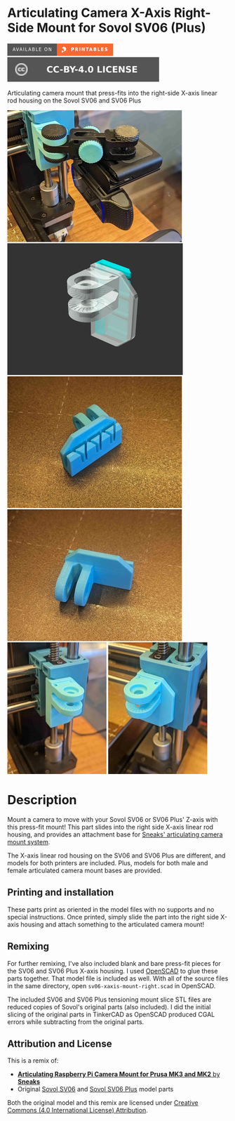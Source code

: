 # Articulating Camera X-Axis Right-Side Mount for Sovol SV06 (Plus)

[![Available on Printables][printables-badge]][printables-model]
[![CC-BY-4.0 license][license-badge]][license]

Articulating camera mount that press-fits into the right-side X-axis linear rod
housing on the Sovol SV06 and SV06 Plus

![Photo of printed model in use](images/readme/photo-assembled.jpg)
![Model render](images/readme/demo.png)
![Photo of printed model](images/readme/photo1.jpg)
![Photo of printed model](images/readme/photo2.jpg)
![Photo of printed model](images/readme/photo3.jpg)
![Photo of printed model](images/readme/photo4.jpg)

# Description

Mount a camera to move with your Sovol SV06 or SV06 Plus' Z-axis with this
press-fit mount! This part slides into the right side X-axis linear rod housing,
and provides an attachment base for
[Sneaks' articulating camera mount system][original-model-url].

The X-axis linear rod housing on the SV06 and SV06 Plus are different, and
models for both printers are included. Plus, models for both male and female
articulated camera mount bases are provided.

## Printing and installation

These parts print as oriented in the model files with no supports and no special
instructions. Once printed, simply slide the part into the right side X-axis
housing and attach something to the articulated camera mount!

## Remixing

For further remixing, I've also included blank and bare press-fit pieces for the
SV06 and SV06 Plus X-axis housing. I used [OpenSCAD][openscad] to glue these
parts together. That model file is included as well. With all of the source
files in the same directory, open `sv06-xaxis-mount-right.scad` in OpenSCAD.

The included SV06 and SV06 Plus tensioning mount slice STL files are reduced
copies of Sovol's original parts (also included). I did the initial slicing of
the original parts in TinkerCAD as OpenSCAD produced CGAL errors while
subtracting from the original parts.

## Attribution and License

This is a remix of:

* [**Articulating Raspberry Pi Camera Mount for Prusa MK3 and MK2** by
  **Sneaks**][original-model-url]
* Original [Sovol SV06][sovol-sv06] and [Sovol SV06 Plus][sovol-sv06-plus] model parts

Both the original model and this remix are licensed under
[Creative Commons (4.0 International License) Attribution][license].

[license-badge]: /_static/license-badge-cc-by-4.0.svg
[license]: http://creativecommons.org/licenses/by/4.0/
[openscad]: https://openscad.org
[original-model-url]: https://www.printables.com/model/3407-articulating-raspberry-pi-camera-mount-for-prusa-m
[printables-badge]: /_static/printables-badge.png
[printables-model]: https://www.printables.com/model/647686
[sovol-sv06-plus]: https://github.com/Sovol3d/SV06-PLUS
[sovol-sv06]: https://github.com/Sovol3d/SV06-Fully-Open-Source
